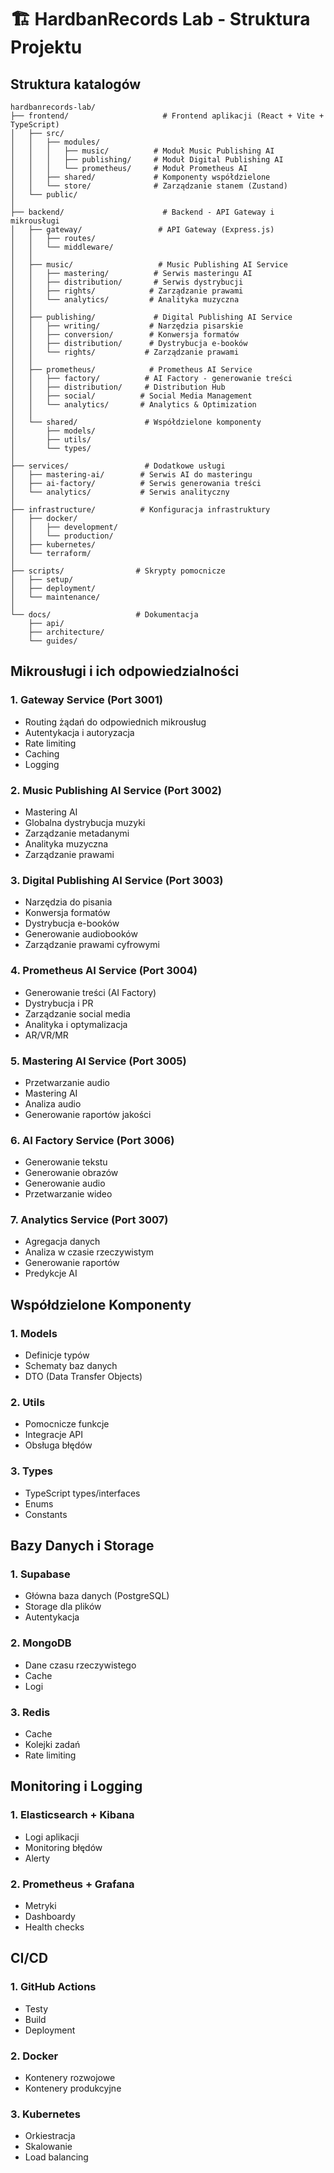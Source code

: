 # 🏗️ HardbanRecords Lab - Struktura Projektu

## Struktura katalogów

```
hardbanrecords-lab/
├── frontend/                     # Frontend aplikacji (React + Vite + TypeScript)
│   ├── src/
│   │   ├── modules/
│   │   │   ├── music/          # Moduł Music Publishing AI
│   │   │   ├── publishing/     # Moduł Digital Publishing AI
│   │   │   └── prometheus/     # Moduł Prometheus AI
│   │   ├── shared/             # Komponenty współdzielone
│   │   └── store/              # Zarządzanie stanem (Zustand)
│   └── public/
│
├── backend/                      # Backend - API Gateway i mikrousługi
│   ├── gateway/                 # API Gateway (Express.js)
│   │   ├── routes/
│   │   └── middleware/
│   │
│   ├── music/                   # Music Publishing AI Service
│   │   ├── mastering/          # Serwis masteringu AI
│   │   ├── distribution/       # Serwis dystrybucji
│   │   ├── rights/            # Zarządzanie prawami
│   │   └── analytics/         # Analityka muzyczna
│   │
│   ├── publishing/             # Digital Publishing AI Service
│   │   ├── writing/           # Narzędzia pisarskie
│   │   ├── conversion/        # Konwersja formatów
│   │   ├── distribution/      # Dystrybucja e-booków
│   │   └── rights/           # Zarządzanie prawami
│   │
│   ├── prometheus/            # Prometheus AI Service
│   │   ├── factory/          # AI Factory - generowanie treści
│   │   ├── distribution/     # Distribution Hub
│   │   ├── social/          # Social Media Management
│   │   └── analytics/       # Analytics & Optimization
│   │
│   └── shared/               # Współdzielone komponenty
│       ├── models/
│       ├── utils/
│       └── types/
│
├── services/                 # Dodatkowe usługi
│   ├── mastering-ai/        # Serwis AI do masteringu
│   ├── ai-factory/          # Serwis generowania treści
│   └── analytics/           # Serwis analityczny
│
├── infrastructure/          # Konfiguracja infrastruktury
│   ├── docker/
│   │   ├── development/
│   │   └── production/
│   ├── kubernetes/
│   └── terraform/
│
├── scripts/                # Skrypty pomocnicze
│   ├── setup/
│   ├── deployment/
│   └── maintenance/
│
└── docs/                   # Dokumentacja
    ├── api/
    ├── architecture/
    └── guides/
```

## Mikrousługi i ich odpowiedzialności

### 1. Gateway Service (Port 3001)
- Routing żądań do odpowiednich mikrousług
- Autentykacja i autoryzacja
- Rate limiting
- Caching
- Logging

### 2. Music Publishing AI Service (Port 3002)
- Mastering AI
- Globalna dystrybucja muzyki
- Zarządzanie metadanymi
- Analityka muzyczna
- Zarządzanie prawami

### 3. Digital Publishing AI Service (Port 3003)
- Narzędzia do pisania
- Konwersja formatów
- Dystrybucja e-booków
- Generowanie audiobooków
- Zarządzanie prawami cyfrowymi

### 4. Prometheus AI Service (Port 3004)
- Generowanie treści (AI Factory)
- Dystrybucja i PR
- Zarządzanie social media
- Analityka i optymalizacja
- AR/VR/MR

### 5. Mastering AI Service (Port 3005)
- Przetwarzanie audio
- Mastering AI
- Analiza audio
- Generowanie raportów jakości

### 6. AI Factory Service (Port 3006)
- Generowanie tekstu
- Generowanie obrazów
- Generowanie audio
- Przetwarzanie wideo

### 7. Analytics Service (Port 3007)
- Agregacja danych
- Analiza w czasie rzeczywistym
- Generowanie raportów
- Predykcje AI

## Współdzielone Komponenty

### 1. Models
- Definicje typów
- Schematy baz danych
- DTO (Data Transfer Objects)

### 2. Utils
- Pomocnicze funkcje
- Integracje API
- Obsługa błędów

### 3. Types
- TypeScript types/interfaces
- Enums
- Constants

## Bazy Danych i Storage

### 1. Supabase
- Główna baza danych (PostgreSQL)
- Storage dla plików
- Autentykacja

### 2. MongoDB
- Dane czasu rzeczywistego
- Cache
- Logi

### 3. Redis
- Cache
- Kolejki zadań
- Rate limiting

## Monitoring i Logging

### 1. Elasticsearch + Kibana
- Logi aplikacji
- Monitoring błędów
- Alerty

### 2. Prometheus + Grafana
- Metryki
- Dashboardy
- Health checks

## CI/CD

### 1. GitHub Actions
- Testy
- Build
- Deployment

### 2. Docker
- Kontenery rozwojowe
- Kontenery produkcyjne

### 3. Kubernetes
- Orkiestracja
- Skalowanie
- Load balancing
